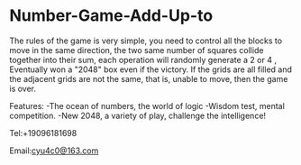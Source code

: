 # Number-Game-Add-Up-to

The rules of the game is very simple, you need to control all the blocks to move in the same direction, the two same number of squares collide together into their sum, each operation will randomly generate a 2 or 4 , Eventually won a "2048" box even if the victory. If the grids are all filled and the adjacent grids are not the same, that is, unable to move, then the game is over.

Features:
-The ocean of numbers, the world of logic
-Wisdom test, mental competition.
-New 2048, a variety of play, challenge the intelligence!

Tel:+19096181698

Email:cyu4c0@163.com
